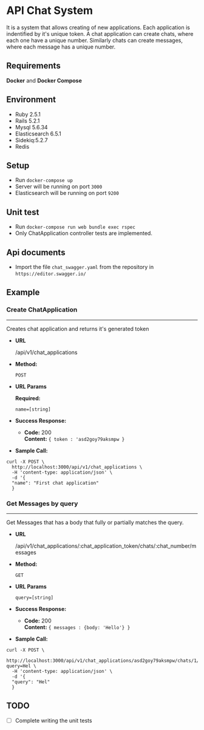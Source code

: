 # API Chat System
It is a system that allows creating of new applications. Each application is indentified by it's unique token. A chat application can create chats, where each one have a unique number. Similarly chats can create messages, where each message has a unique number.


## Requirements
**Docker** and **Docker Compose**


## Environment
- Ruby 2.5.1
- Rails 5.2.1
- Mysql 5.6.34
- Elasticsearch 6.5.1
- Sidekiq:5.2.7
- Redis


## Setup
- Run `docker-compose up`  
- Server will be running on port `3000`
- Elasticsearch will be running on port `9200`

## Unit test
- Run `docker-compose run web bundle exec rspec`  
- Only ChatApplication controller tests are implemented.


## Api documents
-  Import the file `chat_swagger.yaml` from the repository in `https://editor.swagger.io/`



## Example

 ### Create ChatApplication
----
  Creates chat application and returns it's generated token

* **URL**

  /api/v1/chat_applications

* **Method:**

  `POST`
  
*  **URL Params**

   **Required:**
 
   `name=[string]`

* **Success Response:**

  * **Code:** 200 <br />
    **Content:** `{ token : 'asd2goy79aksmpw }`

* **Sample Call:**

```
curl -X POST \
  http://localhost:3000/api/v1/chat_applications \
  -H 'content-type: application/json' \
  -d '{
  "name": "First chat application"
  }
```

 ### Get Messages by query
----
  Get Messages that has a body that fully or partially matches the query.

* **URL**

  /api/v1/chat_applications/:chat_application_token/chats/:chat_number/messages

* **Method:**

  `GET`
  
*  **URL Params**
 
   `query=[string]`

* **Success Response:**

  * **Code:** 200 <br />
    **Content:** `{ messages : {body: 'Hello'} }`

* **Sample Call:**

```
curl -X POST \
  http://localhost:3000/api/v1/chat_applications/asd2goy79aksmpw/chats/1/messages?query=Hel \
  -H 'content-type: application/json' \
  -d '{
  "query": "Hel"
  }
```

## TODO
- [ ] Complete writing the unit tests